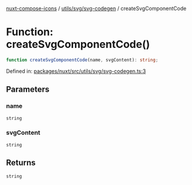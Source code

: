 [nuxt-compose-icons](../../../../modules.md) / [utils/svg/svg-codegen](../index.md) / createSvgComponentCode

# Function: createSvgComponentCode()

```ts
function createSvgComponentCode(name, svgContent): string;
```

Defined in: [packages/nuxt/src/utils/svg/svg-codegen.ts:3](https://github.com/arthur-plazanet/nuxt-compose-icons/blob/c22743e58fa2192095f1d2cf040e9229cacd5882/packages/nuxt/src/utils/svg/svg-codegen.ts#L3)

## Parameters

### name

`string`

### svgContent

`string`

## Returns

`string`
